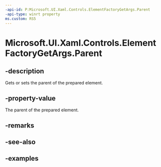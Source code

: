 ```yaml
---
-api-id: P:Microsoft.UI.Xaml.Controls.ElementFactoryGetArgs.Parent
-api-type: winrt property
ms.custom: RS5
---
```


<!-- Property syntax.
public UIElement Parent { get;  set; }
-->

# Microsoft.UI.Xaml.Controls.ElementFactoryGetArgs.Parent

## -description

Gets or sets the parent of the prepared element.

## -property-value

The parent of the prepared element.

## -remarks

## -see-also

## -examples

